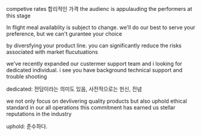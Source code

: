 competive rates 합리적인 가격
the audienc is appulauding the performers at this stage

In flight meal availablity is subject to change. we'll do our best to serve your preference, but we can't gurantee your choice

by diversfying your product line. you can significantly reduce the risks associated with market flucutuations  

we've recently expanded our custermer support team and i looking for dedicated individual. i see you have background technical support and trouble shooting

dedicated: 전담이라는 의미도 있음, 사전적으로는 헌신, 전념

we not only focus on devlivering quality products but also uphold ethical standard in our all operations 
this commitment has earned us stellar reputations in the industry

uphold: 준수하다.